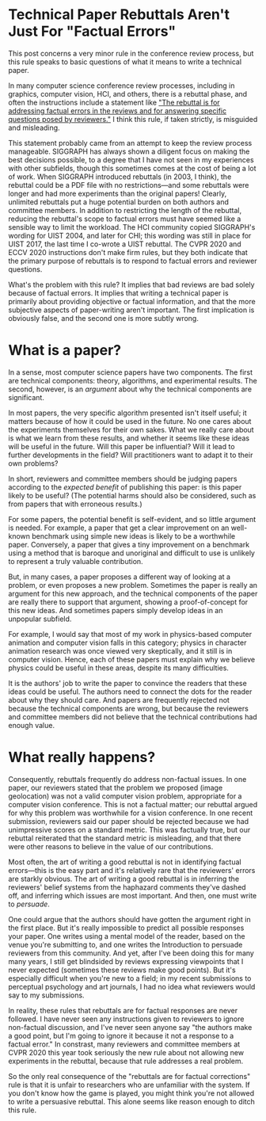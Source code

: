 Technical Paper Rebuttals Aren't Just For "Factual Errors"
====================

This post concerns a very minor rule in the conference review process, but this rule speaks to basic questions of what it means to write a technical paper.

In many computer science conference review processes, including in graphics, computer vision, HCI, and others, there is a rebuttal phase, and often the instructions include a statement like ["The rebuttal is for addressing factual errors in the reviews and for answering specific questions posed by reviewers."](https://sa2020.siggraph.org/en/submissions/technical-papers) I think this rule, if taken strictly, is misguided and misleading. 

This statement probably came from an attempt to keep the review process manageable. SIGGRAPH has always shown a diligent focus on making the best decisions possible, to a degree that I have not seen in my experiences with other subfields, though this sometimes comes at the cost of being a lot of work. When SIGGRAPH introduced rebuttals (in 2003, I think), the rebuttal could be a PDF file with no restrictions—and some rebuttals were longer and had more experiments than the original papers! Clearly, unlimited rebuttals put a huge potential burden on both authors and committee members. In addition to restricting the length of the rebuttal, reducing the rebuttal's scope to factual errors must have seemed like a sensible way to limit the workload.  The HCI community copied SIGGRAPH's wording for UIST 2004, and later for CHI; this wording was still in place for UIST 2017, the last time I co-wrote a UIST rebuttal. The CVPR 2020 and ECCV 2020 instructions don't make firm rules, but they both indicate that the primary purpose of rebuttals is to respond to factual errors and reviewer questions.

What's the problem with this rule? It implies that bad reviews are bad solely because of factual errors. It implies that writing a technical paper is primarily about providing objective or factual information, and that the more subjective aspects of paper-writing aren't important. The first implication is obviously false, and the second one is more subtly wrong.

What is a paper?
=================
In a sense, most computer science papers have two components. The first are technical components: theory, algorithms, and experimental results. The second, however, is an _argument_ about why the technical components are significant. 

In most papers, the very specific algorithm presented isn't itself useful; it matters because of how it could be used in the future. No one cares about the experiments themselves for their own sakes. What we really care about is what we learn from these results, and whether it seems like these ideas will be useful in the future. Will this paper be influential? Will it lead to further developments in the field? Will practitioners want to adapt it to their own problems?

In short, reviewers and committee members should be judging papers according to the _expected benefit_ of publishing this paper: is this paper likely to be useful? (The potential harms should also be considered, such as from papers that with erroneous results.)

For some papers, the potential benefit is self-evident, and so little argument is needed. For example, a paper that get a clear improvement on an well-known benchmark using simple new ideas is likely to be a worthwhile paper. Conversely, a paper that gives a tiny improvement on a benchmark using a method that is baroque and unoriginal and difficult to use is unlikely to represent a truly valuable contribution.

But, in many cases, a paper proposes a different way of looking at a problem, or even proposes a new problem.  Sometimes the paper is really an argument for this new approach, and the technical components of the paper are really there to support that argument, showing a proof-of-concept for this new ideas. And sometimes papers simply develop ideas in an unpopular subfield. 

For example, I would say that most of my work in physics-based computer animation and computer vision falls in this category; physics in character animation research was once viewed very skeptically, and it still is in computer vision. Hence, each of these papers must explain why we believe physics could be useful in these areas, despite its many difficulties.

It is the authors' job to write the paper to convince the readers that these ideas could be useful. The authors need to connect the dots for the reader about why they should care. And papers are frequently rejected not because the technical components are wrong, but because the reviewers and committee members did not believe that the technical contributions had enough value.

What really happens?
===================

Consequently, rebuttals frequently do address non-factual issues. In one paper, our reviewers stated that the problem we proposed (image geolocation) was not a valid computer vision problem, appropriate for a computer vision conference. This is not a factual matter; our rebuttal argued for why this problem was worthwhile for a vision conference.  In one recent submission, reviewers said our paper should be rejected because we had unimpressive scores on a standard metric. This was factually true, but our rebuttal reiterated that the standard metric is misleading, and that there were other reasons to believe in the value of our contributions.

Most often, the art of writing a good rebuttal is not in identifying factual errors—this is the easy part and it's relatively rare that the reviewers' errors are starkly obvious. The art of writing a good rebuttal is in inferring the reviewers' belief systems from the haphazard comments they've dashed off, and inferring which issues are most important. And then, one must write to _persuade_.

One could argue that the authors should have gotten the argument right in the first place. But it's really impossible to predict all possible responses your paper. One writes using 
a mental model of the reader, based on the venue you're submitting to, and one writes the Introduction to persuade reviewers from this community. And yet, after I've been doing this for many many years, I still get blindsided by reviews expressing viewpoints that I never expected (sometimes these reviews make good points). But it's especially difficult when you're new to a field; in my recent submissions to perceptual psychology and art journals, I had no idea what reviewers would say to my submissions.

In reality, these rules that rebuttals are for factual responses are never followed. I have never seen any instructions given to reviewers to ignore non-factual discussion, and I've never seen anyone say "the authors make a good point, but I'm going to ignore it because it not a response to a factual error." In constrast, many reviewers and committee members at CVPR 2020 this year took seriously the new rule about not allowing new experiments in the rebuttal, because that rule addresses a real problem.

So the only real consequence of the "rebuttals are for factual corrections" rule is that it is unfair to researchers who are unfamiliar with the system. If you don't know how the game is played, you might think you're not allowed to write a persuasive rebuttal. This alone seems like reason enough to ditch this rule.